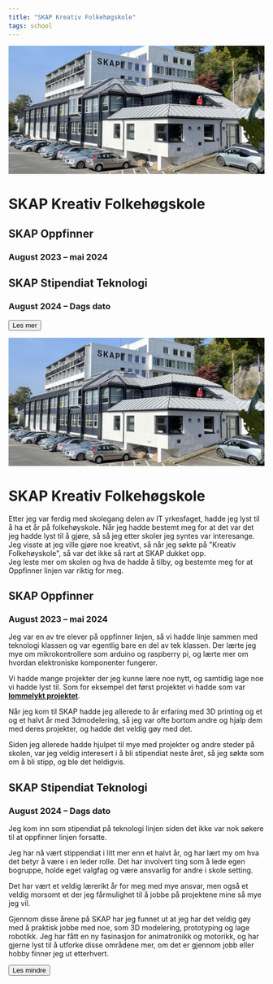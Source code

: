 ```yaml
---
title: "SKAP Kreativ Folkehøgskole"
tags: school
---
```


![SKAP Kreativ Folkehøgskole](/assets/images/School/SkapFHS.jpg)

# SKAP Kreativ Folkehøgskole

<div class="spacer"></div>

## SKAP Oppfinner

### August 2023 – mai 2024

<div class="spacer"></div>

## SKAP Stipendiat Teknologi

### August 2024 – Dags dato


<div class="spacer"></div>

<button class="expand-button styled">Les mer</button>

<div class="split">

![SKAP Kreativ Folkehøgskole](/assets/images/School/SkapFHS.jpg)

# SKAP Kreativ Folkehøgskole

Etter jeg var ferdig med skolegang delen av IT yrkesfaget, hadde jeg lyst til å ha et år på folkehøyskole. Når jeg hadde bestemt meg for at det var det jeg hadde lyst til å gjøre, så så jeg etter skoler jeg syntes var interesange.  
Jeg visste at jeg ville gjøre noe kreativt, så når jeg søkte på "Kreativ Folkehøyskole", så var det ikke så rart at SKAP dukket opp.  
Jeg leste mer om skolen og hva de hadde å tilby, og bestemte meg for at Oppfinner linjen var riktig for meg.

<div class="spacer"></div>

## SKAP Oppfinner

### August 2023 – mai 2024

Jeg var en av tre elever på oppfinner linjen, så vi hadde linje sammen med teknologi klassen og var egentlig bare en del av tek klassen. Der lærte jeg mye om mikrokontrollere som arduino og raspberry pi, og lærte mer om hvordan elektroniske komponenter fungerer.

Vi hadde mange projekter der jeg kunne lære noe nytt, og samtidig lage noe vi hadde lyst til. Som for eksempel det først projektet vi hadde som var **[lommelykt projektet](/projects/project1/)**.

Når jeg kom til SKAP hadde jeg allerede to år erfaring med 3D printing og et og et halvt år med 3dmodelering, så jeg var ofte bortom andre og hjalp dem med deres projekter, og hadde det veldig gøy med det.

<div class="spacer"></div>

Siden jeg allerede hadde hjulpet til mye med projekter og andre steder på skolen, var jeg veldig interesert i å bli stipendiat neste året, så jeg søkte som om å bli stipp, og ble det heldigvis.

<div class="spacer"></div>

## SKAP Stipendiat Teknologi

### August 2024 – Dags dato

Jeg kom inn som stipendiat på teknologi linjen siden det ikke var nok søkere til at oppfinner linjen forsatte.

Jeg har nå vært stippendiat i litt mer enn et halvt år, og har lært my om hva det betyr å være i en leder rolle. Det har involvert ting som å lede egen bogruppe, holde eget valgfag og være ansvarlig for andre i skole setting. 

Det har vært et veldig lærerikt år for meg med mye ansvar, men også et veldig morsomt et der jeg fårmulighet til å jobbe på projektene mine så mye jeg vil.

Gjennom disse årene på SKAP har jeg funnet ut at jeg har det veldig gøy med å praktisk jobbe med noe, som 3D modelering, prototyping og lage robotikk. Jeg har fått en ny fasinasjon for animatronikk og motorikk, og har gjerne lyst til å utforke disse områdene mer, om det er gjennom jobb eller hobby finner jeg ut etterhvert.


<div class="spacer"></div>

<button class="expand-button styled">Les mindre</button>
